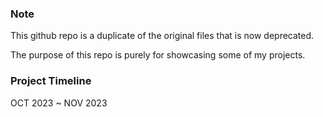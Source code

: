 ### Note
This github repo is a duplicate of the original files that is now deprecated.

The purpose of this repo is purely for showcasing some of my projects.

### Project Timeline
OCT 2023 ~ NOV 2023